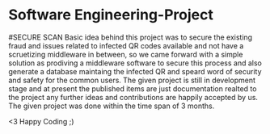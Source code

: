 # Software Engineering-Project

#SECURE SCAN
Basic idea behind this project was to secure the existing fraud and issues related to infected QR codes available and not have a scruetizing middleware in between,
so we came forward with a simple solution as prodiving a middleware software to secure this process and also generate a database maintaing the infected QR and speard 
word of security and safety for the common users.
The given project is still in development stage and at present the published items are just documentation realted to the project any further ideas and contributions are happily accepted
by us.
The given project was done within the time span of 3 months.

<3 Happy Coding ;)
